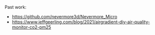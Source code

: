 

Past work:
- https://github.com/nevermore3d/Nevermore_Micro
- https://www.jeffgeerling.com/blog/2021/airgradient-diy-air-quality-monitor-co2-pm25